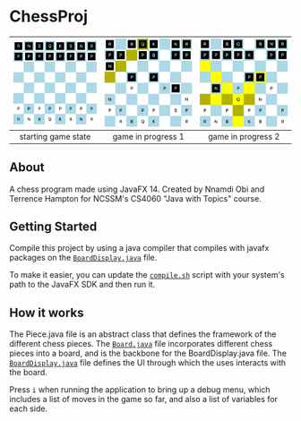 # ChessProj
<!-- Add Screenshots -->
| ![starting game state](/screenshots/game_start.png) | ![game in progress 1](/screenshots/in_progress_1.png) | ![game in progress 2](screenshots/in_progress_2.png) |
| :-------------------------------------------------: | :---------------------------------------------------: | :--------------------------------------------------: |
|                 starting game state                 |                  game in progress 1                   |                  game in progress 2                  |
## About
A chess program made using JavaFX 14.
Created by Nnamdi Obi and Terrence Hampton for NCSSM's CS4060 "Java with Topics" course.

## Getting Started

Compile this project by using a java compiler that compiles with javafx packages on the [`BoardDisplay.java`](BoardDisplay.java) file. 

To make it easier, you can update the [`compile.sh`](compile.sh) script with your system's path to the JavaFX SDK and then run it.

## How it works

The Piece.java file is an abstract class that defines the framework of the different chess pieces.
The [`Board.java`](Board.java) file incorporates different chess pieces into a board, and is the backbone for the BoardDisplay.java file.
The [`BoardDisplay.java`](BoardDisplay.java) file defines the UI through which the uses interacts with the board.



Press `i` when running the application to bring up a debug menu, which includes a list of moves in the game so far, and also a list of variables for each side.

